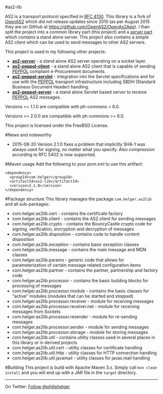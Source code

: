 #as2-lib

AS2 is a transport protocol specified in [RFC 4130](http://www.ietf.org/rfc/rfc4130.txt).
This library is a fork of [OpenAS2](http://sourceforge.net/projects/openas2/) which did not 
release updates since 2010 (as per August 2015 they are on GitHub at https://github.com/OpenAS2/OpenAs2App). I than split the project into a common library part (this project)
and a [server part](https://github.com/phax/as2-server) which contains a stand alone server. This project also contains a simple AS2 client which can be used to send messages to other AS2 servers.

This project is used in my following other projects:
  * **[as2-server](https://github.com/phax/as2-server)** - a stand alone AS2 server operating on a socket layer.
  * **[as2-peppol-client](https://github.com/phax/as2-peppol-client)** - a stand alone AS2 client that is capable of sending [PEPPOL](www.peppol.eu) compliant e-Procurement documents.
  * **[as2-peppol-servlet](https://github.com/phax/as2-peppol-servlet)** - integration into the Servlet specifications and for use with the [PEPPOL](www.peppol.eu) transport infrastructure including SBDH (Standard Business Document Header) handling.
  * **[as2-peppol-server](https://github.com/phax/as2-peppol-server)** - a stand alone Servlet based server to receive [PEPPOL](www.peppol.eu) AS2 messages.

Versions <= 1.1.0 are compatible with ph-commons < 6.0.

Versions >= 2.0.0 are compatible with ph-commons >= 6.0.

This project is licensed under the FreeBSD License.

#News and noteworthy

  * 2015-08-20 Version 2.1.0 fixes a problem that implicitly SHA-1 was always used for signing, no matter what you specify. Also compression according to RFC 5402 is now supported.

#Maven usage
Add the following to your pom.xml to use this artifact:
```
<dependency>
  <groupId>com.helger</groupId>
  <artifactId>as2-lib</artifactId>
  <version>2.1.0</version>
</dependency>
```

#Package structure
This library manages the package `com.helger.as2lib` and all sub-packages:

  * com.helger.as2lib.cert - contains the certificate factory
  * com.helger.as2lib.client - contains the AS2 client for sending messages
  * com.helger.as2lib.crypto - contains the BouncyCastle crypto code for signing, verification, encryption and decryption of messages
  * com.helger.as2lib.disposition - contains code to handle content disposition
  * com.helger.as2lib.exception - contains basic exception classes
  * com.helger.as2lib.message - contains the main message and MDN classes
  * com.helger.as2lib.params - generic code that allows for parameterization of certain message related configuration items
  * com.helger.as2lib.partner - contains the partner, partnership and factory code
  * com.helger.as2lib.processor - contains the basic building blocks for processing of messages
  * com.helger.as2lib.processor.module - contains the basic classes for "active" modules (modules that can be started and stopped)
  * com.helger.as2lib.processor.receiver - module for receiving messages
  * com.helger.as2lib.processor.receiver.net - module for receiving messages from Sockets
  * com.helger.as2lib.processor.resender - module for re-sending messages
  * com.helger.as2lib.processor.sender - module for sending messages
  * com.helger.as2lib.processor.storage - module for storing messages
  * com.helger.as2lib.util - contains utility classes used in several places in this library or in derived projects
  * com.helger.as2lib.util.cert - utility classes for certificate handling
  * com.helger.as2lib.util.http - utility classes for HTTP connection handling
  * com.helger.as2lib.util.javamail - utility classes for javax.mail handling

#Building
This project is build with Apache Maven 3.x. Simply call `mvn clean install` and you will end up with a JAR file in the `target` directory.

---

On Twitter: <a href="https://twitter.com/philiphelger">Follow @philiphelger</a>
